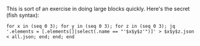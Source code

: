 This is sort of an exercise in doing large blocks quickly. Here's the secret (fish syntax):

`for x in (seq 0 3); for y in (seq 0 3); for z in (seq 0 3); jq '.elements = [.elements[]|select(.name == "'$x$y$z'")]' > $x$y$z.json < all.json; end; end; end`
